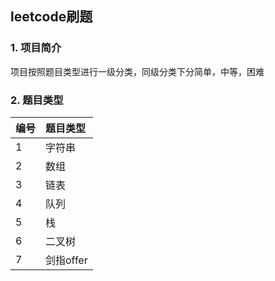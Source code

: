 ## leetcode刷题

### 1. 项目简介

项目按照题目类型进行一级分类，同级分类下分简单，中等，困难

### 2. 题目类型

| 编号   | 题目类型 |
| :---- | :--- |
| 1     | 字符串  |
| 2     | 数组  |
| 3     | 链表  |
| 4     | 队列  |
| 5     | 栈  |
| 6     | 二叉树  |
| 7     | 剑指offer  |
